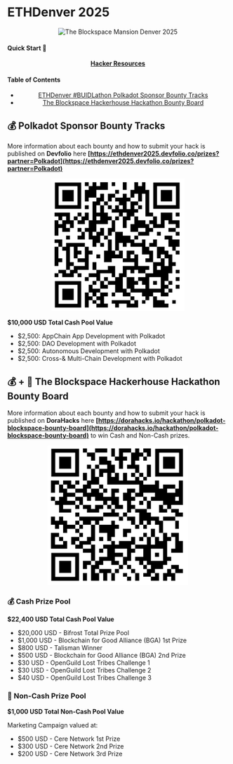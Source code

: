 # ETHDenver 2025

<div align="center">

![The Blockspace Mansion Denver 2025](header2.gif)

</div>

#### Quick Start 🚀

<div align="center">

**[Hacker Resources](https://github.com/JoinWebZero/hackathons/tree/main/hacker-resources)**

</div>

#### Table of Contents

<div align="center">

- [ETHDenver #BUIDLathon Polkadot Sponsor Bounty Tracks](#polkadot-hackathon)
- [The Blockspace Hackerhouse Hackathon Bounty Board](#blockspace-hackathon)

</div>

## 💰 Polkadot Sponsor Bounty Tracks <a id="polkadot-hackathon"></a>

More information about each bounty and how to submit your hack is published on **Devfolio** here **[https://ethdenver2025.devfolio.co/prizes?partner=Polkadot](https://ethdenver2025.devfolio.co/prizes?partner=Polkadot)**

<div align="center">

![Polkadot Sponsor Bounty Tracks QR Code](devfolio.png)

</div>

**$10,000 USD Total Cash Pool Value**

* $2,500: AppChain App Development with Polkadot
* $2,500: DAO Development with Polkadot
* $2,500: Autonomous Development with Polkadot
* $2,500: Cross-& Multi-Chain Development with Polkadot

## 💰 + 🎁 The Blockspace Hackerhouse Hackathon Bounty Board <a id="blockspace-hackathon"></a>

More information about each bounty and how to submit your hack is published on **DoraHacks** here **[https://dorahacks.io/hackathon/polkadot-blockspace-bounty-board](https://dorahacks.io/hackathon/polkadot-blockspace-bounty-board)** to win Cash and Non-Cash prizes.

<div align="center">

![The Blockspace Hackerhouse Hackathon Bounty Board QR Code](dorahacks.png)

</div>

### 💰 Cash Prize Pool

**$22,400 USD Total Cash Pool Value**

* $20,000 USD - Bifrost Total Prize Pool
* $1,000 USD - Blockchain for Good Alliance (BGA) 1st Prize
* $800 USD - Talisman Winner
* $500 USD - Blockchain for Good Alliance (BGA) 2nd Prize
* $30 USD - OpenGuild Lost Tribes Challenge 1 
* $30 USD - OpenGuild Lost Tribes Challenge 2
* $40 USD - OpenGuild Lost Tribes Challenge 3

### 🎁 Non-Cash Prize Pool

**$1,000 USD Total Non-Cash Pool Value**

Marketing Campaign valued at:
* $500 USD - Cere Network 1st Prize
* $300 USD - Cere Network 2nd Prize
* $200 USD - Cere Network 3rd Prize
